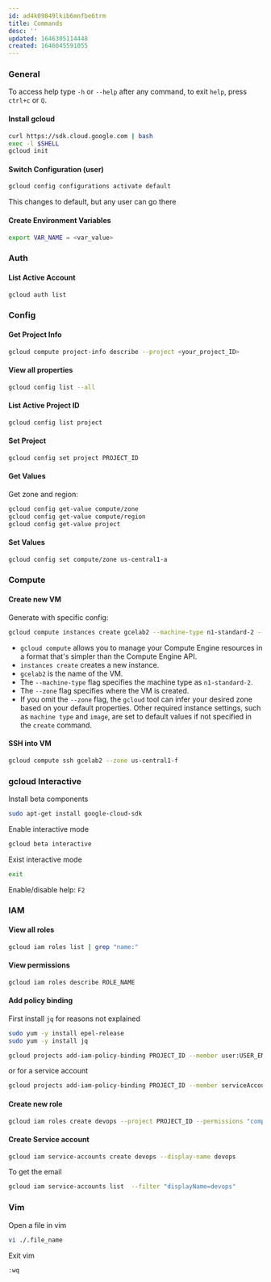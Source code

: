 ```yaml
---
id: ad4k09849lkib6mnfbe6trm
title: Commands
desc: ''
updated: 1646305114448
created: 1646045591055
---
```


### General
To access help type `-h` or `--help` after any command, to exit `help`, press `ctrl+c` or `Q`.

#### Install gcloud
```bash
curl https://sdk.cloud.google.com | bash
exec -l $SHELL
gcloud init
```

#### Switch Configuration (user)
```bash
gcloud config configurations activate default
```
This changes to default, but any user can go there

#### Create Environment Variables
```bash
export VAR_NAME = <var_value>
```

### Auth

#### List Active Account

```bash
gcloud auth list
```

### Config

#### Get Project Info
```bash
gcloud compute project-info describe --project <your_project_ID>
```

#### View all properties
```bash
gcloud config list --all
```

#### List Active Project ID
```bash
gcloud config list project
```

#### Set Project
```bash
gcloud config set project PROJECT_ID
```

#### Get Values
Get zone and region:
```bash
gcloud config get-value compute/zone
gcloud config get-value compute/region
gcloud config get-value project
```

#### Set Values
```bash
gcloud config set compute/zone us-central1-a
```

### Compute

#### Create new VM
Generate with specific config:
```bash
gcloud compute instances create gcelab2 --machine-type n1-standard-2 --zone us-central1-f
```

- `gcloud compute` allows you to manage your Compute Engine resources in a format that's simpler than the Compute Engine API.
- `instances create` creates a new instance.
- `gcelab2` is the name of the VM.
- The `--machine-type` flag specifies the machine type as `n1-standard-2`.
- The `--zone` flag specifies where the VM is created.
- If you omit the `--zone` flag, the `gcloud` tool can infer your desired zone based on your default properties. Other required instance settings, such as `machine type` and `image`, are set to default values if not specified in the `create` command.

#### SSH into VM
```bash
gcloud compute ssh gcelab2 --zone us-central1-f
```

### gcloud Interactive
Install beta components
```bash
sudo apt-get install google-cloud-sdk
```

Enable interactive mode
```bash
gcloud beta interactive
```

Exist interactive mode
```bash
exit
```

Enable/disable help: `F2`


### IAM
#### View all roles
```bash
gcloud iam roles list | grep "name:"
```
#### View permissions
```bash
gcloud iam roles describe ROLE_NAME
```

#### Add policy binding
First install `jq` for reasons not explained
```bash
sudo yum -y install epel-release
sudo yum -y install jq
```

```bash
gcloud projects add-iam-policy-binding PROJECT_ID --member user:USER_EMAIL --role=roles/viewer
```
or for a service account
```bash
gcloud projects add-iam-policy-binding PROJECT_ID --member serviceAccount:SA --role=roles/iam.serviceAccountUser
```

#### Create new role
```bash
gcloud iam roles create devops --project PROJECT_ID --permissions "compute.instances.create,compute.instances.delete,compute.instances.start,compute.instances.stop,compute.instances.update,compute.disks.create,compute.subnetworks.use,compute.subnetworks.useExternalIp,compute.instances.setMetadata,compute.instances.setServiceAccount"
```

#### Create Service account
```bash
gcloud iam service-accounts create devops --display-name devops
```
To get the email
```bash
gcloud iam service-accounts list  --filter "displayName=devops"
```

### Vim
Open a file in vim
```bash
vi ./.file_name
```

Exit vim
```vim
:wq
```